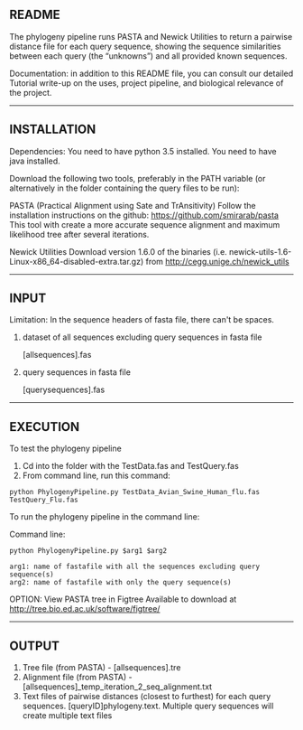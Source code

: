 README
--------------------------------------------------------------------------------
The phylogeny pipeline runs PASTA and Newick Utilities to return a pairwise 
distance file for each query sequence, showing the sequence similarities between
each query (the “unknowns”) and all provided known sequences.

Documentation: in addition to this README file, you can consult our detailed 
Tutorial write-up on the uses, project pipeline, and biological relevance of the
project.

--------------------------------------------------------------------------------
INSTALLATION
--------------------------------------------------------------------------------
Dependencies:
You need to have python 3.5 installed.
You need to have java installed.

Download the following two tools, preferably in the PATH variable 
(or alternatively in the folder containing the query files to be run):

PASTA (Practical Alignment using Sate and TrAnsitivity)
Follow the installation instructions on the github: 
https://github.com/smirarab/pasta
This tool with create a more accurate sequence alignment and maximum likelihood
tree after several iterations.

Newick Utilities
Download version 1.6.0 of the binaries 
(i.e. newick-utils-1.6-Linux-x86_64-disabled-extra.tar.gz) 
from http://cegg.unige.ch/newick_utils

--------------------------------------------------------------------------------
INPUT
--------------------------------------------------------------------------------
Limitation: In the sequence headers of fasta file, there can't be spaces.

1. dataset of all sequences excluding query sequences in fasta file

   [allsequences].fas
2. query sequences in fasta file

   [querysequences].fas
   
--------------------------------------------------------------------------------
EXECUTION
--------------------------------------------------------------------------------

To test the phylogeny pipeline

1. Cd into the folder with the TestData.fas and TestQuery.fas
2. From command line, run this command:

 ```
 python PhylogenyPipeline.py TestData_Avian_Swine_Human_flu.fas TestQuery_Flu.fas 
 ```

To run the phylogeny pipeline in the command line: 

Command line:

	python PhylogenyPipeline.py $arg1 $arg2

	arg1: name of fastafile with all the sequences excluding query sequence(s)
	arg2: name of fastafile with only the query sequence(s)

OPTION: View PASTA tree in Figtree
	    Available to download at http://tree.bio.ed.ac.uk/software/figtree/

--------------------------------------------------------------------------------
OUTPUT
--------------------------------------------------------------------------------
1. Tree file (from PASTA) - [allsequences].tre
2. Alignment file (from PASTA) - [allsequences]_temp_iteration_2_seq_alignment.txt
3. Text files of pairwise distances (closest to furthest) for each query sequences.
[queryID]phylogeny.text. Multiple query sequences will create multiple text files
